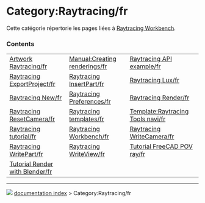 # Category:Raytracing/fr
Cette catégorie répertorie les pages liées à [Raytracing Workbench](Raytracing_Workbench/fr.md).

### Contents

|     |     |     |
| --- | --- | --- |
| [Artwork Raytracing/fr](Artwork_Raytracing/fr.md) | [Manual:Creating renderings/fr](Manual_Creating_renderings/fr.md) | [Raytracing API example/fr](Raytracing_API_example/fr.md) |
| [Raytracing ExportProject/fr](Raytracing_ExportProject/fr.md) | [Raytracing InsertPart/fr](Raytracing_InsertPart/fr.md) | [Raytracing Lux/fr](Raytracing_Lux/fr.md) |
| [Raytracing New/fr](Raytracing_New/fr.md) | [Raytracing Preferences/fr](Raytracing_Preferences/fr.md) | [Raytracing Render/fr](Raytracing_Render/fr.md) |
| [Raytracing ResetCamera/fr](Raytracing_ResetCamera/fr.md) | [Raytracing templates/fr](Raytracing_templates/fr.md) | [Template:Raytracing Tools navi/fr](Template_Raytracing_Tools_navi/fr.md) |
| [Raytracing tutorial/fr](Raytracing_tutorial/fr.md) | [Raytracing Workbench/fr](Raytracing_Workbench/fr.md) | [Raytracing WriteCamera/fr](Raytracing_WriteCamera/fr.md) |
| [Raytracing WritePart/fr](Raytracing_WritePart/fr.md) | [Raytracing WriteView/fr](Raytracing_WriteView/fr.md) | [Tutorial FreeCAD POV ray/fr](Tutorial_FreeCAD_POV_ray/fr.md) |
| [Tutorial Render with Blender/fr](Tutorial_Render_with_Blender/fr.md) |



---
![](images/Right_arrow.png) [documentation index](../README.md) > Category:Raytracing/fr
